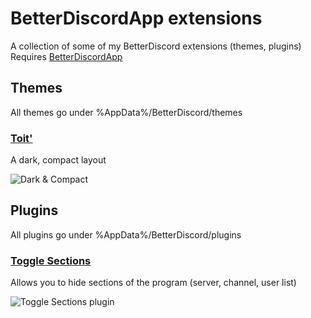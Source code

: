 # BetterDiscordApp extensions
A collection of some of my BetterDiscord extensions (themes, plugins)  
Requires [BetterDiscordApp](https://github.com/Jiiks/BetterDiscordApp)

## Themes
All themes go under %AppData%/BetterDiscord/themes  
### [Toit'](https://github.com/kettui/BetterDiscord-extensions/blob/master/themes/toit.css)
A dark, compact layout  

![Dark & Compact](http://i.imgur.com/030djNR.png)  

## Plugins
All plugins go under %AppData%/BetterDiscord/plugins
### [Toggle Sections](https://github.com/kettui/BetterDiscord-extensions/blob/master/plugins/ToggleSections.plugin.js)
Allows you to hide sections of the program (server, channel, user list)  

![Toggle Sections plugin](https://gyazo.com/46b1ad0cd9ea0da6048bee6150998ae5.gif)
